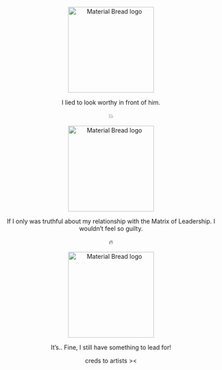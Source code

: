 <p align="center">
    <img width="200" src="https://cdn.discordapp.com/attachments/1266570127470760079/1308736598208282676/Untitled585_20241120180757.png?ex=673f0770&is=673db5f0&hm=fb9cb3e10d5a1776485c33df9fab767003cf15e28f60722ab939e9352b1defc9&" alt="Material Bread logo">
</p>

<p align="center">
    I lied to look worthy in front of him.
</p>

<p align="center">
    💥
</p>

<p align="center">
    <img width="200" src="https://cdn.discordapp.com/attachments/1266570127470760079/1308738199354474546/Untitled588_20241120181808.png?ex=673f08ed&is=673db76d&hm=1c39ef7a740d9298fd36437c194f8286ba4e7b06351d9d1e6fb671647765eab4&" alt="Material Bread logo">
</p>

<p align="center">
    If I only was truthful about my relationship with the Matrix of Leadership. I wouldn’t feel so guilty.
</p>

<p align="center">
    🔥
</p>


<p align="center">
    <img width="200" src="https://cdn.discordapp.com/attachments/1266570127470760079/1308736614364614727/Untitled586_20241120180937.png?ex=673f0774&is=673db5f4&hm=719520bdf1f393f8d6c617138c0613ec4eba155b66d4015645f43ef14df989f7&" alt="Material Bread logo">
</p>

<p align="center">
    It’s.. Fine, I still have something to lead for!
</p>

<p align="center">
    creds to artists ><
</p>
